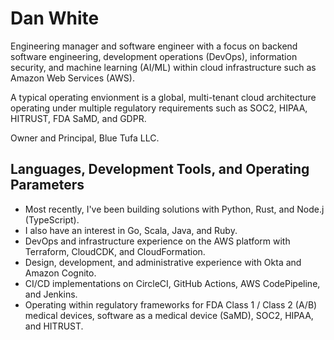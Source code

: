 # Dan White
Engineering manager and software engineer with a focus on backend software engineering, development operations (DevOps), information security, and machine learning (AI/ML) within cloud infrastructure such as Amazon Web Services (AWS).  

A typical operating envionment is a global, multi-tenant cloud architecture operating under multiple regulatory requirements such as SOC2, HIPAA, HITRUST, FDA SaMD, and GDPR.

Owner and Principal, Blue Tufa LLC.  

## Languages, Development Tools, and Operating Parameters
- Most recently, I've been building solutions with Python, Rust, and Node.j (TypeScript).
- I also have an interest in Go, Scala, Java, and Ruby.
- DevOps and infrastructure experience on the AWS platform with Terraform, CloudCDK, and CloudFormation.
- Design, development, and administrative experience with Okta and Amazon Cognito.
- CI/CD implementations on CircleCI, GitHub Actions, AWS CodePipeline, and Jenkins.
- Operating within regulatory frameworks for FDA Class 1 / Class 2 (A/B) medical devices, software as a medical device (SaMD), SOC2, HIPAA, and HITRUST.
<!--
**BlueTufa/bluetufa** is a ✨ _special_ ✨ repository because its `README.md` (this file) appears on your GitHub profile.

Here are some ideas to get you started:

- 🔭 I’m currently working on ...
- 🌱 I’m currently learning ...
- 👯 I’m looking to collaborate on ...
- 🤔 I’m looking for help with ...
- 💬 Ask me about ...
- 📫 How to reach me: ...
- 😄 Pronouns: ...
- ⚡ Fun fact: ...
-->

